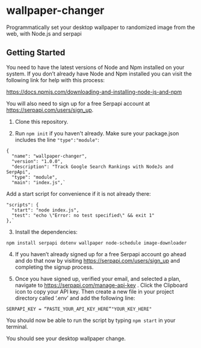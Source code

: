 # wallpaper-changer
Programmatically set your desktop wallpaper to randomized image from the web, with Node.js and serpapi

## Getting Started

You need to have the latest versions of Node and Npm installed on your system. If you don’t already have Node and Npm installed you can visit the following link for help with this process: 

https://docs.npmjs.com/downloading-and-installing-node-js-and-npm 

You will also need to sign up for a free Serpapi account at https://serpapi.com/users/sign_up.



1. Clone this repository.


2. Run `npm init` if you haven't already. Make sure your package.json includes the line `"type":"module"`:

```
{
  "name": "wallpaper-changer",  
  "version": "1.0.0",  
  "description": "Track Google Search Rankings with NodeJs and SerpApi",  
  "type": "module",  
  "main": "index.js",`  
```

Add a start script for convenience if it is not already there:
  
  ```
  "scripts": {
    "start": "node index.js",
    "test": "echo \"Error: no test specified\" && exit 1"
  },`
  ```
  
3. Install the dependencies:

`npm install serpapi dotenv wallpaper node-schedule image-downloader`


4. If you haven’t already signed up for a free Serpapi account go ahead and do that now by visiting https://serpapi.com/users/sign_up and completing the signup process.

5. Once you have signed up, verified your email, and selected a plan, navigate to https://serpapi.com/manage-api-key . Click the Clipboard icon to copy your API key. Then create a new file in your project directory called ‘.env’ and add the following line: 

`SERPAPI_KEY = “PASTE_YOUR_API_KEY_HERE”"YOUR_KEY_HERE"`


You should now be able to run the script by typing `npm start` in your terminal.

You should see your desktop wallpaper change.
